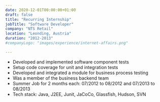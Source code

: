 ```yaml
---
date: 2020-12-01T00:00:00+01:00
draft: false
title: "Recurring Internship"
jobTitle: "Software Developer"
company: "NTS Retail"
location: "Leonding, Austria"
duration: "2012-2013"
#companyLogo: "images/experience/internet-affairs.png"

---
```


[//]: # (### 1st job: Junior Intern)
- Developed and implemented software component tests
- Setup code coverage for unit and integration tests
- Developed and integrated a module for business process testing
- Was a member of the business backend team
- Summer Job for 2 months each: 07/2012 to 08/2012 and 07/2013 to 08/2013
- Tech stack: Java, J2EE, Junit, JaCoCo, Glassfish, Hudson, SVN